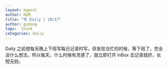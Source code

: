 ```yaml
---
layout: mypost
author: 咕咚
title: "写 Daily | 10/17"
author: gudong
tags:  think
categories: daily
---
```


Daily 之前想每天晚上下班写每日记录时写，但发现当忙的时候，等下班了，完全没什么想法，所以每天，什么时候有灵感了，就立即打开 inBox 去记录就好，长短无妨。
